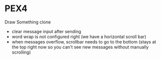 PEX4
====

Draw Something clone


- clear message input after sending
- word wrap is not configured right (we have a horizontal scroll bar)
- when messages overflow, scrollbar needs to go to the bottom (stays at the top right now
	so you can't see new messages without manually scrolling)
